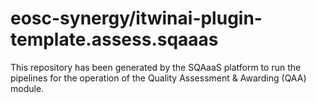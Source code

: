 <!--
SPDX-FileCopyrightText: Copyright contributors to the Software Quality Assurance as a Service (SQAaaS) project <sqaaas@ibergrid.eu>

SPDX-License-Identifier: GPL-3.0-only
-->

# eosc-synergy/itwinai-plugin-template.assess.sqaaas
This repository has been generated by the SQAaaS platform to run the pipelines
for the operation of the
Quality Assessment & Awarding (QAA)
module.